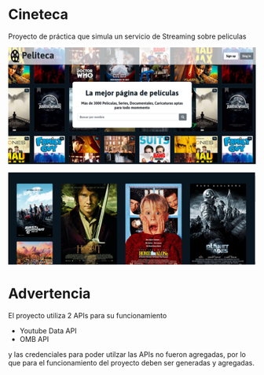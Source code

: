 # Cineteca
Proyecto de práctica que simula un servicio de Streaming sobre peliculas


![github-large](img.png)

![github-large](img1.png)

# Advertencia

El proyecto utiliza 2 APIs para su funcionamiento

- Youtube Data API
- OMB API

y las credenciales para poder utilzar las APIs no fueron agregadas, por lo que para el funcionamiento del proyecto deben ser generadas y agregadas.
